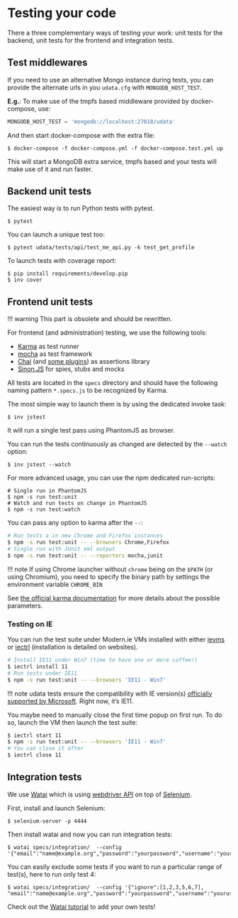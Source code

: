 # Testing your code

There a three complementary ways of testing your work: unit tests for the backend,
unit tests for the frontend and integration tests.

## Test middlewares

If you need to use an alternative Mongo instance during tests, you can provide
the alternate urls in you `udata.cfg` with `MONGODB_HOST_TEST`.

**E.g.**: To make use of the tmpfs based middleware provided by docker-compose, use:

```python
MONGODB_HOST_TEST = 'mongodb://localhost:27018/udata'
```

And then start docker-compose with the extra file:

```shell
$ docker-compose -f docker-compose.yml -f docker-compose.test.yml up
```

This will start a MongoDB extra service, tmpfs based and your tests will
make use of it and run faster.


## Backend unit tests

The easiest way is to run Python tests with pytest.

```shell
$ pytest
```

You can launch a unique test too:

```shell
$ pytest udata/tests/api/test_me_api.py -k test_get_profile
```

To launch tests with coverage report:

```shell
$ pip install requirements/develop.pip
$ inv cover
```

## Frontend unit tests

!!! warning
    This part is obsolete and should be rewritten.

For frontend (and administration) testing, we use the following tools:

* [Karma][] as test runner
* [mocha][] as test framework
* [Chai][] (and [some plugins][chai-plugins]) as assertions library
* [Sinon.JS][] for spies, stubs and mocks

All tests are located in the `specs` directory and should have the following naming pattern
`*.specs.js` to be recognized by Karma.

The most simple way to launch them is by using the dedicated invoke task:

```shell
$ inv jstest
```

It will run a single test pass using PhantomJS as browser.

You can run the tests continuously as changed are detected by the `--watch` option:

```shell
$ inv jstest --watch
```

For more advanced usage, you can use the npm dedicated run-scripts:

```shell
# Single run in PhantomJS
$ npm -s run test:unit
# Watch and run tests on change in PhantomJS
$ npm -s run test:watch
```

You can pass any option to karma after the `--`:

```bash
# Run tests a in new Chrome and Firefox instances
$ npm -s run test:unit -- --browsers Chrome,Firefox
# Single run with JUnit xml output
$ npm -s run test:unit -- --reporters mocha,junit
```

!!! note
    If using Chrome launcher without `chrome` being on the `$PATH` (or using Chromium),
    you need to specify the binary path by settings the environment variable
    `CHROME_BIN`

See [the official karma documentation][karma] for more details about the possible parameters.

### Testing on IE

You can run the test suite under Modern.ie VMs installed with either [ievms][]
or [iectrl][] (installation is detailed on websites).

```bash
# Install IE11 under Win7 (time to have one or more coffee!)
$ iectrl install 11
# Run tests under IE11
$ npm -s run test:unit -- --browsers 'IE11 - Win7'
```

!!! note
    udata tests ensure the compatibility with IE version(s) [officially supported by Microsoft][ie-support].
    Right now, it’s IE11.

You maybe need to manually close the first time popup on first run.
To do so, launch the VM then launch the test suite:

```bash
$ iectrl start 11
$ npm -s run test:unit -- --browsers 'IE11 - Win7'
# You can close it after
$ iectrl close 11
```

## Integration tests

We use [Watai][] which is using [webdriver API][] on top of [Selenium][].

First, install and launch Selenium:

```shell
$ selenium-server -p 4444
```

Then install watai and now you can run integration tests:

```shell
$ watai specs/integration/  --config '{"email":"name@example.org","password":"yourpassword","username":"yourusername"}'
```

You can easily exclude some tests if you want to run a particular range of test(s), here to run only test 4:

```shell
$ watai specs/integration/  --config '{"ignore":[1,2,3,5,6,7], "email":"name@example.org","password":"yourpassword","username":"yourusername"}'
```

Check out the [Watai tutorial][] to add your own tests!

[nosetest]: https://nose.readthedocs.org/en/latest/
[nose-mocha-reporter]: https://pypi.org/project/nose-mocha-reporter
[watai]: https://github.com/MattiSG/Watai
[webdriver api]: https://github.com/admc/wd/blob/master/doc/api.md
[selenium]: http://docs.seleniumhq.org/
[watai tutorial]: https://github.com/MattiSG/Watai/wiki/Tutorial
[karma]: https://karma-runner.github.io/
[mocha]: https://mochajs.org/
[chai]: http://chaijs.com/
[chai-plugins]: http://chaijs.com/plugins/
[sinon.js]: http://sinonjs.org/
[ievms]: http://xdissent.github.io/ievms/
[iectrl]: http://xdissent.github.io/iectrl/
[ie-support]: https://www.microsoft.com/en-us/WindowsForBusiness/End-of-IE-support
